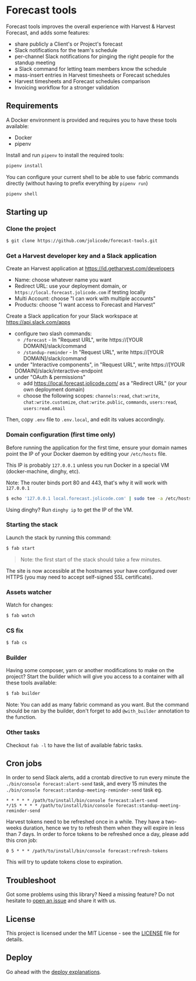 # Forecast tools

Forecast tools improves the overall experience with Harvest & Harvest Forecast, and adds some features:

 * share publicly a Client's or Project's forecast
 * Slack notifications for the team's schedule
 * per-channel Slack notifications for pinging the right people for the standup meeting
 * a Slack command for letting team members know the schedule
 * mass-insert entries in Harvest timesheets or Forecast schedules
 * Harvest timesheets and Forecast schedules comparison
 * Invoicing workflow for a stronger validation

## Requirements

A Docker environment is provided and requires you to have these tools available:

 * Docker
 * pipenv

Install and run `pipenv` to install the required tools:

```bash
pipenv install
```

You can configure your current shell to be able to use fabric commands directly
(without having to prefix everything by `pipenv run`)

```bash
pipenv shell
```

## Starting up

### Clone the project

```sh
$ git clone https://github.com/jolicode/forecast-tools.git
```

### Get a Harvest developer key and a Slack application

Create an Harvest application at https://id.getharvest.com/developers
  * Name: choose whatever name you want
  * Redirect URL: use your deployment domain, or `https://local.forecast.jolicode.com` if testing locally
  * Multi Account: choose "I can work with multiple accounts"
  * Products: choose "I want access to Forecast and Harvest"

Create a Slack application for your Slack workspace at https://api.slack.com/apps
  * configure two slash commands:
    * `/forecast` - In "Request URL", write https://[YOUR DOMAIN]/slack/command
    * `/standup-reminder` - In "Request URL", write https://[YOUR DOMAIN]/slack/command
  * under "Interactive components", in "Request URL", write https://[YOUR DOMAIN]/slack/interactive-endpoint
  * under "OAuth & permissions"
    * add https://local.forecast.jolicode.com/ as a "Redirect URL" (or your own deployment domain)
    * choose the following scopes: `channels:read`, `chat:write`, `chat:write.customize`, `chat:write.public`, `commands`, `users:read`, `users:read.email`

Then, copy `.env` file to `.env.local`, and edit its values accordingly.

### Domain configuration (first time only)

Before running the application for the first time, ensure your domain names
point the IP of your Docker daemon by editing your `/etc/hosts` file.

This IP is probably `127.0.0.1` unless you run Docker in a special VM (docker-machine, dinghy, etc).

Note: The router binds port 80 and 443, that's why it will work with `127.0.0.1`

```sh
$ echo '127.0.0.1 local.forecast.jolicode.com' | sudo tee -a /etc/hosts
```

Using dinghy? Run `dinghy ip` to get the IP of the VM.

### Starting the stack

Launch the stack by running this command:

```sh
$ fab start
```

> Note: the first start of the stack should take a few minutes.

The site is now accessible at the hostnames your have configured over HTTPS
(you may need to accept self-signed SSL certificate).

### Assets watcher

Watch for changes:

```sh
$ fab watch
```

### CS fix

```sh
$ fab cs
```

### Builder

Having some composer, yarn or another modifications to make on the project?
Start the builder which will give you access to a container with all these
tools available:

```sh
$ fab builder
```

Note: You can add as many fabric command as you want. But the command should be
ran by the builder, don't forget to add `@with_builder` annotation to the
function.

### Other tasks

Checkout `fab -l` to have the list of available fabric tasks.

## Cron jobs

In order to send Slack alerts, add a crontab directive to run every minute the `./bin/console forecast:alert-send` task, and every 15 minutes the `./bin/console forecast:standup-meeting-reminder-send` task eg.

```
* * * * * /path/to/install/bin/console forecast:alert-send
*/15 * * * * /path/to/install/bin/console forecast:standup-meeting-reminder-send
```

Harvest tokens need to be refreshed once in a while. They have a two-weeks duration, hence we try to refresh them when they will expire in less than 7 days. In order to force tokens to be refreshed once a day, please add this cron job:

```
0 5 * * * /path/to/install/bin/console forecast:refresh-tokens
```

This will try to update tokens close to expiration.

## Troubleshoot

Got some problems using this library? Need a missing feature?
Do not hesitate to [open an issue](https://github.com/jolicode/forecast-tools/issues)
and share it with us.

## License

This project is licensed under the MIT License - see the [LICENSE](LICENSE.md)
file for details.

## Deploy

Go ahead with the [deploy explanations](./deploy/README.md).
